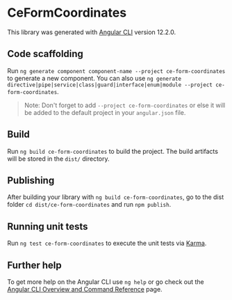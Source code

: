 # CeFormCoordinates

This library was generated with [Angular CLI](https://github.com/angular/angular-cli) version 12.2.0.

## Code scaffolding

Run `ng generate component component-name --project ce-form-coordinates` to generate a new component. You can also use `ng generate directive|pipe|service|class|guard|interface|enum|module --project ce-form-coordinates`.
> Note: Don't forget to add `--project ce-form-coordinates` or else it will be added to the default project in your `angular.json` file. 

## Build

Run `ng build ce-form-coordinates` to build the project. The build artifacts will be stored in the `dist/` directory.

## Publishing

After building your library with `ng build ce-form-coordinates`, go to the dist folder `cd dist/ce-form-coordinates` and run `npm publish`.

## Running unit tests

Run `ng test ce-form-coordinates` to execute the unit tests via [Karma](https://karma-runner.github.io).

## Further help

To get more help on the Angular CLI use `ng help` or go check out the [Angular CLI Overview and Command Reference](https://angular.io/cli) page.
